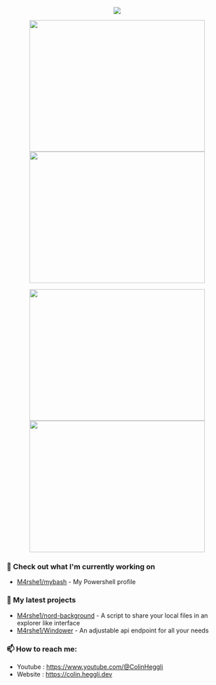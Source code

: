 <p align="center"><a href="https://github.com/anuraghazra/github-readme-stats">
  <img align="center" src="https://github-readme-stats.vercel.app/api?username=M4rshe1&show_icons=true&theme=tokyonight" />
</a></p>

<p align="center"><a href="https://wakatime.com/@M4rshe1">
  <img align="center" width="400" height="300" src="https://wakatime.com/share/@018bc2ed-0129-4249-80da-3cc7c6037c66/74537e1a-9549-484a-ac48-a7853420da5f.svg" />
</a>
<a href="https://wakatime.com/@M4rshe1">
  <img align="center" width="400" height="300" src="https://wakatime.com/share/@018bc2ed-0129-4249-80da-3cc7c6037c66/bb07fadf-443b-4f3c-a6e0-4a538cce9eff.svg" />
</a></p>

<p align="center"><a href="https://wakatime.com/@M4rshe1">
  <img align="center" width="400" height="300" src="https://wakatime.com/share/@018bc2ed-0129-4249-80da-3cc7c6037c66/2cdd953e-a702-4f2c-a310-be4f22e66d59.svg" />
</a>
<a href="https://wakatime.com/@M4rshe1">
  <img align="center" width="400" height="300" src="https://wakatime.com/share/@018bc2ed-0129-4249-80da-3cc7c6037c66/287d3975-1fc0-4085-8038-1c4440f8428a.svg" />
</a></p>

### 👷 Check out what I'm currently working on

- [M4rshe1/mybash](https://github.com/M4rshe1/powershell-profile) - My Powershell profile

### 🌱 My latest projects

- [M4rshe1/nord-background](https://github.com/M4rshe1/share-local) - A script to share your local files in an explorer like interface
- [M4rshe1/Windower](https://github.com/M4rshe1/API-HUB) - An adjustable api endpoint for all your needs

[//]: # (### 📰 Recent Blog Posts)

### 📫 How to reach me:
- Youtube   : <https://www.youtube.com/@ColinHeggli>
- Website   : <https://colin.heggli.dev>